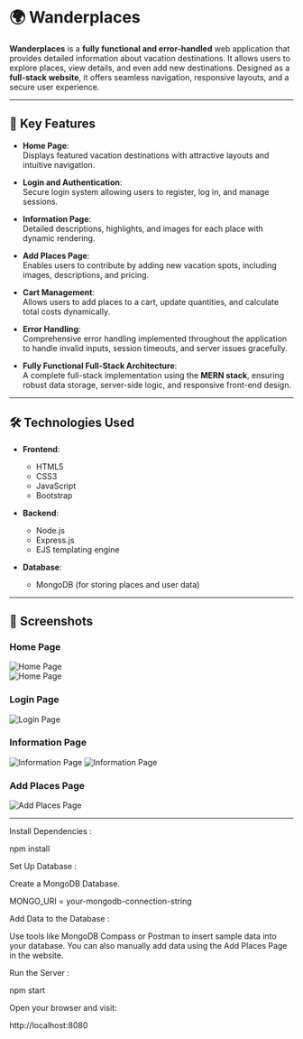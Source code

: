 # 🌍 Wanderplaces

**Wanderplaces** is a **fully functional and error-handled** web application that provides detailed information about vacation destinations. It allows users to explore places, view details, and even add new destinations. Designed as a **full-stack website**, it offers seamless navigation, responsive layouts, and a secure user experience.  

---

## 🌟 **Key Features**

- **Home Page**:  
  Displays featured vacation destinations with attractive layouts and intuitive navigation.  

- **Login and Authentication**:  
  Secure login system allowing users to register, log in, and manage sessions.  

- **Information Page**:  
  Detailed descriptions, highlights, and images for each place with dynamic rendering.  

- **Add Places Page**:  
  Enables users to contribute by adding new vacation spots, including images, descriptions, and pricing.  

- **Cart Management**:  
  Allows users to add places to a cart, update quantities, and calculate total costs dynamically.  

- **Error Handling**:  
  Comprehensive error handling implemented throughout the application to handle invalid inputs, session timeouts, and server issues gracefully.  

- **Fully Functional Full-Stack Architecture**:  
  A complete full-stack implementation using the **MERN stack**, ensuring robust data storage, server-side logic, and responsive front-end design.  

---

## 🛠️ **Technologies Used**

- **Frontend**:  
  - HTML5  
  - CSS3  
  - JavaScript  
  - Bootstrap  

- **Backend**:  
  - Node.js  
  - Express.js  
  - EJS templating engine  

- **Database**:  
  - MongoDB (for storing places and user data)  

---

## 🚀 **Screenshots**

### Home Page  
![Home Page](images/home_page.png)  
![Home Page](images/Explore_page.png)  


### Login Page  
![Login Page](images/signin_page.png)  

### Information Page  
![Information Page](images/information_page.png) 
![Information Page](images/information_page2.png) 


### Add Places Page  
![Add Places Page](images/addplace_page.png)  

---


Install Dependencies :

npm install

Set Up Database :

Create a MongoDB Database.

MONGO_URI = your-mongodb-connection-string

Add Data to the Database :

Use tools like MongoDB Compass or Postman to insert sample data into your database.
You can also manually add data using the Add Places Page in the website.

Run the Server :

npm start

Open your browser and visit:

http://localhost:8080
